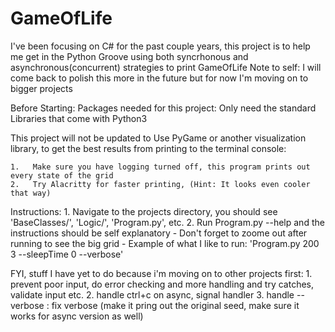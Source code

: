 # GameOfLife
I've been focusing on C# for the past couple years, this project is to help me get in the Python Groove using both syncrhonous and asynchronous(concurrent) strategies to print GameOfLife
Note to self:  I will come back to polish this more in the future but for now I'm moving on to bigger projects



Before Starting:
Packages needed for this project:
	Only need the standard Libraries that come with Python3

This project will not be updated to Use PyGame or another visualization library, to get the best results from printing to the terminal console:

	1.   Make sure you have logging turned off, this program prints out every state of the grid
	2.   Try Alacritty for faster printing, (Hint: It looks even cooler that way)

Instructions:
	1.   Navigate to the projects directory, you should see 'BaseClasses/', 'Logic/', 'Program.py', etc.
	2.   Run Program.py --help and the instructions should be self explanatory
               - Don't forget to zoome out after running to see the big grid
               - Example of what I like to run: 'Program.py 200 3 --sleepTime 0 --verbose'




FYI, stuff I have yet to do because i'm moving on to other projects first:
	1.   prevent poor input, do error checking and more handling and try catches, validate input etc.
        2.   handle ctrl+c on async, signal handler
	3.   handle --verbose : fix verbose (make it pring out the original seed, make sure it works for async version as well)   



